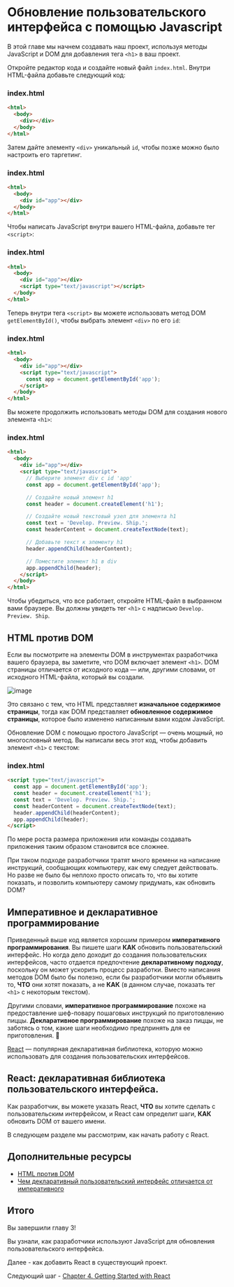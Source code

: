 # Обновление пользовательского интерфейса с помощью Javascript

В этой главе мы начнем создавать наш проект, используя методы JavaScript и DOM для добавления тега `<h1>` в ваш проект.

Откройте редактор кода и создайте новый файл `index.html`. Внутри HTML-файла добавьте следующий код:

### index.html

```html
<html>
  <body>
    <div></div>
  </body>
</html>
```

Затем дайте элементу `<div>` уникальный `id`, чтобы позже можно было настроить его таргетинг.

### index.html

```html
<html>
  <body>
    <div id="app"></div>
  </body>
</html>
```

Чтобы написать JavaScript внутри вашего HTML-файла, добавьте тег `<script>`:

### index.html

```html
<html>
  <body>
    <div id="app"></div>
    <script type="text/javascript"></script>
  </body>
</html>
```

Теперь внутри тега `<script>` вы можете использовать метод DOM `getElementById()`, чтобы выбрать элемент `<div>` по его `id`:

### index.html

```html
<html>
  <body>
    <div id="app"></div>
    <script type="text/javascript">
      const app = document.getElementById('app');
    </script>
  </body>
</html>
```

Вы можете продолжить использовать методы DOM для создания нового элемента `<h1>`:

### index.html

```html
<html>
  <body>
    <div id="app"></div>
    <script type="text/javascript">
      // Выберите элемент div с id 'app'
      const app = document.getElementById('app');

      // Создайте новый элемент h1
      const header = document.createElement('h1');

      // Создайте новый текстовый узел для элемента h1
      const text = 'Develop. Preview. Ship.';
      const headerContent = document.createTextNode(text);

      // Добавьте текст к элементу h1
      header.appendChild(headerContent);

      // Поместите элемент h1 в div
      app.appendChild(header);
    </script>
  </body>
</html>
```

Чтобы убедиться, что все работает, откройте HTML-файл в выбранном вами браузере. Вы должны увидеть тег `<h1>` с надписью `Develop. Preview. Ship`.

## HTML против DOM

Если вы посмотрите на элементы DOM в инструментах разработчика вашего браузера, вы заметите, что DOM включает элемент `<h1>`. DOM страницы отличается от исходного кода — или, другими словами, от исходного HTML-файла, который вы создали.

![image](./images/05.avif)

Это связано с тем, что HTML представляет **изначальное содержимое страницы**, тогда как DOM представляет **обновленное содержимое страницы**, которое было изменено написанным вами кодом JavaScript.

Обновление DOM с помощью простого JavaScript — очень мощный, но многословный метод. Вы написали весь этот код, чтобы добавить элемент `<h1>` с текстом:

### index.html

```html
<script type="text/javascript">
  const app = document.getElementById('app');
  const header = document.createElement('h1');
  const text = 'Develop. Preview. Ship.';
  const headerContent = document.createTextNode(text);
  header.appendChild(headerContent);
  app.appendChild(header);
</script>
```

По мере роста размера приложения или команды создавать приложения таким образом становится все сложнее.

При таком подходе разработчики тратят много времени на написание инструкций, сообщающих компьютеру, как ему следует действовать. Но разве не было бы неплохо просто описать то, что вы хотите показать, и позволить компьютеру самому придумать, как обновить DOM?

## Императивное и декларативное программирование

Приведенный выше код является хорошим примером **императивного программирования**. Вы пишете шаги **КАК** обновить пользовательский интерфейс. Но когда дело доходит до создания пользовательских интерфейсов, часто отдается предпочтение **декларативному подходу**, поскольку он может ускорить процесс разработки. Вместо написания методов DOM было бы полезно, если бы разработчики могли объявить то, **ЧТО** они хотят показать, а не **КАК** (в данном случае, показать тег `<h1>` с некоторым текстом).

Другими словами, **императивное программирование** похоже на предоставление шеф-повару пошаговых инструкций по приготовлению пиццы. **Декларативное программирование** похоже на заказ пиццы, не заботясь о том, какие шаги необходимо предпринять для ее приготовления. 🍕

[React](https://react.dev/) — популярная декларативная библиотека, которую можно использовать для создания пользовательских интерфейсов.

## React: декларативная библиотека пользовательского интерфейса.

Как разработчик, вы можете указать React, **ЧТО** вы хотите сделать с пользовательским интерфейсом, и React сам определит шаги, **КАК** обновить DOM от вашего имени.

В следующем разделе мы рассмотрим, как начать работу с React.

## Дополнительные ресурсы

- [HTML против DOM](https://developer.chrome.com/docs/devtools/dom/#appendix)
- [Чем декларативный пользовательский интерфейс отличается от императивного](https://react.dev/learn/reacting-to-input-with-state#how-declarative-ui-compares-to-imperative)

## Итого

Вы завершили главу 3!

Вы узнали, как разработчики используют JavaScript для обновления пользовательского интерфейса.

Далее - как добавить React в существующий проект.

Следующий шаг - [Chapter 4. Getting Started with React](<./Chapter 4. Getting Started with React.md>)
